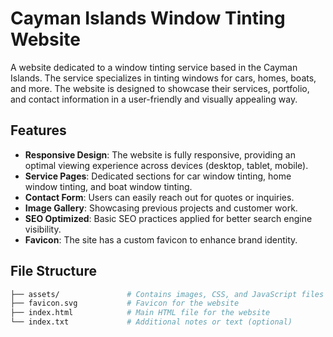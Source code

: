 # Cayman Islands Window Tinting Website

A website dedicated to a window tinting service based in the Cayman Islands. The service specializes in tinting windows for cars, homes, boats, and more. The website is designed to showcase their services, portfolio, and contact information in a user-friendly and visually appealing way.

## Features

- **Responsive Design**: The website is fully responsive, providing an optimal viewing experience across devices (desktop, tablet, mobile).
- **Service Pages**: Dedicated sections for car window tinting, home window tinting, and boat window tinting.
- **Contact Form**: Users can easily reach out for quotes or inquiries.
- **Image Gallery**: Showcasing previous projects and customer work.
- **SEO Optimized**: Basic SEO practices applied for better search engine visibility.
- **Favicon**: The site has a custom favicon to enhance brand identity.

## File Structure

```bash
├── assets/               # Contains images, CSS, and JavaScript files
├── favicon.svg           # Favicon for the website
├── index.html            # Main HTML file for the website
└── index.txt             # Additional notes or text (optional)
